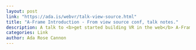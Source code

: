 ```yaml
---
layout: post
link: "https://ada.is/webvr/talk-view-source.html"
title: "A-Frame Introduction - From view source conf, talk notes."
description: A talk to <b>get started building VR in the web</b> A-Frame lowers the barrier for entry to Virtual Reality in the web for the developer AND end user. Rapidly prototype and have fun with Web VR.
categories: Link
author: Ada Rose Cannon
---
```

